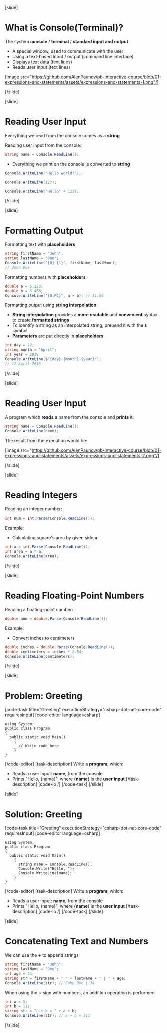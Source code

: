 [slide]
# What is Console(Terminal)?
The system **console** / **terminal** / **standard input and output**

  * A special window, used to communicate with the user
  * Using a text-based input / output (command line interface)
  * Displays text data (text lines)
  * Reads user input (text lines)

[image src="https://github.com/AlenPaunov/pb-interactive-course/blob/01-expressions-and-statements/assets/expressions-and-statements-1.png"/]

[/slide]

[slide]

# Reading User Input
Everything we read from the console comes as a **string**

Reading user input from the console:

```csharp
string name = Console.ReadLine();
```
* Everything we print on the console is converted to **string**
```csharp
Console.WriteLine("Hello world!");
```
```csharp
Console.WriteLine(123);
```
```csharp
Console.WriteLine("Hello" + 123);
```

[/slide]

[slide]

# Formatting Output
Formatting text with **placeholders**

```csharp
string firstName = "John";
string lastName = "Doe";
Console.WriteLine("{0} {1}", firstName, lastName);
// John Doe
```
Formatting numbers with **placeholders**

```csharp
double a = 5.123;
double b = 6.456;
Console.WriteLine("{0:F2}", a + b); // 11.58
```
Formatting output using **string interpolation**
  * **String interpolation** provides a **more readable** and **convenient** syntax to create **formatted strings**
  * To identify a string as an interpolated string, prepend it with the **`$`** symbol
  * **Parameters** are put directly in **placeholders**
```csharp
int day = 12;
string month = "April";
int year = 2018
Console.WriteLine($"{day}-{month}-{year}");
// 12-April-2018
```
[/slide]

[slide]

# Reading User Input
A program which **reads** a name from the console and **prints** it:

```csharp
string name = Console.ReadLine();
Console.WriteLine(name);
```
The result from the execution would be:

[image src="https://github.com/AlenPaunov/pb-interactive-course/blob/01-expressions-and-statements/assets/expressions-and-statements-2.png"/]

[/slide]

[slide]

# Reading Integers
Reading an integer number:

```csharp
int num = int.Parse(Console.ReadLine());
```
Example: 

  * Calculating square's area by given side **a**
  ```csharp
  int a = int.Parse(Console.ReadLine());
  int area = a * a;
  Console.WriteLine(area);
  ```

[/slide]

[slide]

# Reading Floating-Point Numbers
Reading a floating-point number:

```csharp
double num = double.Parse(Console.ReadLine());
```
Example: 

  * Convert inches to centimeters
```csharp
double inches = double.Parse(Console.ReadLine());
double centimeters = inches * 2.54;
Console.WriteLine(centimeters);
```
[/slide]

[slide]
# Problem: Greeting
[code-task title="Greeting" executionStrategy="csharp-dot-net-core-code" requiresInput]
[code-editor language=csharp]
```
using System;
public class Program
{
  public static void Main()
    {
      // Write code here
    }
}
```
[/code-editor]
[task-description]
Write a **program**, which:

  * Reads a user input: **name**, from the console
  * Prints "Hello, \{name\}", where {**name**} is the **user input**
[/task-description]
[code-io /]
[/code-task]
[/slide]

[slide]
# Solution: Greeting
[code-task title="Greeting" executionStrategy="csharp-dot-net-core-code" requiresInput]
[code-editor language=csharp]
```
using System;
public class Program
{
  public static void Main()
    {
      string name = Console.ReadLine();
      Console.Write("Hello, ");
      Console.WriteLine(name);
    }
}
```
[/code-editor]
[task-description]
Write a **program**, which:

  * Reads a user input: **name**, from the console
  * Prints "Hello, \{name\}", where {**name**} is the **user input**
[/task-description]
[code-io /]
[/code-task]
[/slide]

[slide]
# Concatenating Text and Numbers
We can use the **+** to append strings

```csharp
string firstName = "John";
string lastName = "Doe";
int age = 34;
string str = firstName + " " + lastName + " | " + age;
Console.WriteLine(str); // John Doe | 34
```
When using the **+** sign with numbers, an addition operation is performed

```csharp
int a = 5;
int b = 11;
string str = "a + b = " + a + b;
Console.WriteLine(str); // a + b = 511
```
[/slide]

